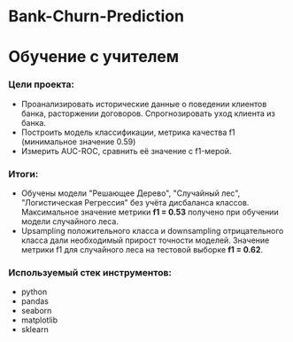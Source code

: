 # Bank-Churn-Prediction
# Обучение с учителем

### Цели проекта:  
- Проанализировать исторические данные о поведении клиентов банка, расторжении договоров. Спрогнозировать уход клиента из банка.
- Построить модель классификации, метрика качества f1 (минимальное значение 0.59)
- Измерить AUC-ROC, сравнить её значение с f1-мерой.

### Итоги:  

- Обучены модели "Решающее Дерево", "Случайный лес", "Логистическая Регрессия" без учёта дисбаланса классов. Максимальное значение метрики **f1 = 0.53** получено при обучении модели случайного леса.  
- Upsampling положительного класса и downsampling отрицательного класса дали необходимый прирост точности моделей. Значение метрики f1 для случайного леса на тестовой выборке **f1 = 0.62**.  

### Используемый стек инструментов:

- python
- pandas
- seaborn
- matplotlib
- sklearn
